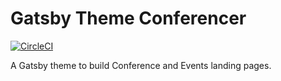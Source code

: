 # Gatsby Theme Conferencer
[![CircleCI](https://circleci.com/gh/asiermarques/gatsby-theme-conferencer/tree/master.svg?style=svg)](https://circleci.com/gh/asiermarques/gatsby-theme-conferencer/tree/master)

A Gatsby theme to build Conference and Events landing pages.
